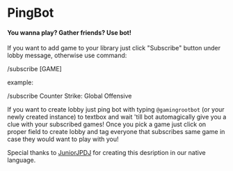 # PingBot

#### You wanna play? Gather friends? Use bot!

If you want to add game to your library just click "Subscribe" button under lobby message, otherwise use command:

/subscribe [GAME]

example:

/subscribe Counter Strike: Global Offensive

If you want to create lobby just ping bot with typing `@gamingrootbot` (or your newly created instance) to textbox and wait 'till bot automagically give you a clue with your subscribed games! Once you pick a game just click on proper field to create lobby and tag everyone that subscribes same game in case they would want to play with you!

Special thanks to [JuniorJPDJ](https://github.com/juniorjpdj) for creating this desription in our native language.

